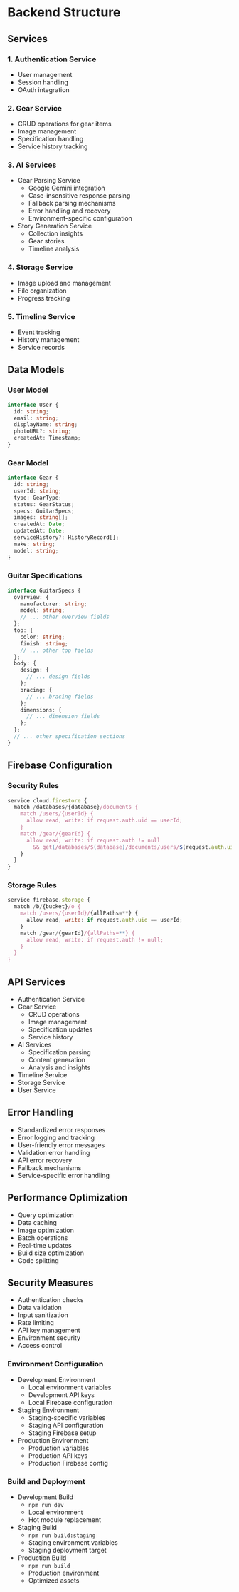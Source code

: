 # Backend Structure

## Services

### 1. Authentication Service
- User management
- Session handling
- OAuth integration

### 2. Gear Service
- CRUD operations for gear items
- Image management
- Specification handling
- Service history tracking

### 3. AI Services
- Gear Parsing Service
  - Google Gemini integration
  - Case-insensitive response parsing
  - Fallback parsing mechanisms
  - Error handling and recovery
  - Environment-specific configuration
- Story Generation Service
  - Collection insights
  - Gear stories
  - Timeline analysis

### 4. Storage Service
- Image upload and management
- File organization
- Progress tracking

### 5. Timeline Service
- Event tracking
- History management
- Service records

## Data Models

### User Model
```typescript
interface User {
  id: string;
  email: string;
  displayName: string;
  photoURL?: string;
  createdAt: Timestamp;
}
```

### Gear Model
```typescript
interface Gear {
  id: string;
  userId: string;
  type: GearType;
  status: GearStatus;
  specs: GuitarSpecs;
  images: string[];
  createdAt: Date;
  updatedAt: Date;
  serviceHistory?: HistoryRecord[];
  make: string;
  model: string;
}
```

### Guitar Specifications
```typescript
interface GuitarSpecs {
  overview: {
    manufacturer: string;
    model: string;
    // ... other overview fields
  };
  top: {
    color: string;
    finish: string;
    // ... other top fields
  };
  body: {
    design: {
      // ... design fields
    };
    bracing: {
      // ... bracing fields
    };
    dimensions: {
      // ... dimension fields
    };
  };
  // ... other specification sections
}
```

## Firebase Configuration

### Security Rules
```javascript
service cloud.firestore {
  match /databases/{database}/documents {
    match /users/{userId} {
      allow read, write: if request.auth.uid == userId;
    }
    match /gear/{gearId} {
      allow read, write: if request.auth != null 
        && get(/databases/$(database)/documents/users/$(request.auth.uid)).data.id == resource.data.userId;
    }
  }
}
```

### Storage Rules
```javascript
service firebase.storage {
  match /b/{bucket}/o {
    match /users/{userId}/{allPaths=**} {
      allow read, write: if request.auth.uid == userId;
    }
    match /gear/{gearId}/{allPaths=**} {
      allow read, write: if request.auth != null;
    }
  }
}
```

## API Services
- Authentication Service
- Gear Service
  - CRUD operations
  - Image management
  - Specification updates
  - Service history
- AI Services
  - Specification parsing
  - Content generation
  - Analysis and insights
- Timeline Service
- Storage Service
- User Service

## Error Handling
- Standardized error responses
- Error logging and tracking
- User-friendly error messages
- Validation error handling
- API error recovery
- Fallback mechanisms
- Service-specific error handling

## Performance Optimization
- Query optimization
- Data caching
- Image optimization
- Batch operations
- Real-time updates
- Build size optimization
- Code splitting

## Security Measures
- Authentication checks
- Data validation
- Input sanitization
- Rate limiting
- API key management
- Environment security
- Access control

### Environment Configuration
- Development Environment
  - Local environment variables
  - Development API keys
  - Local Firebase configuration
- Staging Environment
  - Staging-specific variables
  - Staging API configuration
  - Staging Firebase setup
- Production Environment
  - Production variables
  - Production API keys
  - Production Firebase config

### Build and Deployment
- Development Build
  - `npm run dev`
  - Local environment
  - Hot module replacement
- Staging Build
  - `npm run build:staging`
  - Staging environment variables
  - Staging deployment target
- Production Build
  - `npm run build`
  - Production environment
  - Optimized assets 